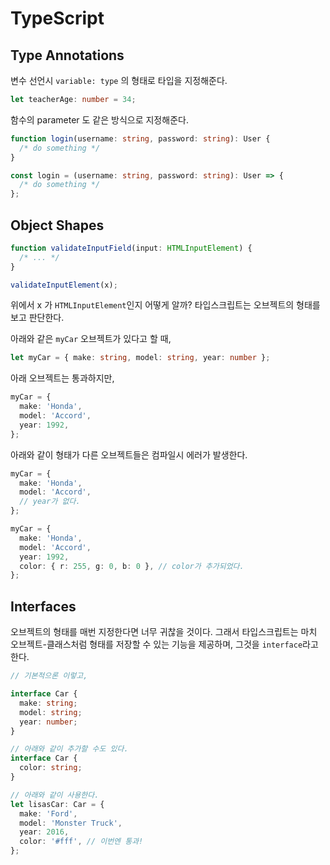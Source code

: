 # TypeScript

## Type Annotations

변수 선언시 `variable: type` 의 형태로 타입을 지정해준다.

```ts
let teacherAge: number = 34;
```

함수의 parameter 도 같은 방식으로 지정해준다.

```ts
function login(username: string, password: string): User {
  /* do something */
}

const login = (username: string, password: string): User => {
  /* do something */
};
```

## Object Shapes

```ts
function validateInputField(input: HTMLInputElement) {
  /* ... */
}

validateInputElement(x);
```

위에서 x 가 `HTMLInputElement`인지 어떻게 알까? 타입스크립트는 오브젝트의 형태를 보고 판단한다.

아래와 같은 `myCar` 오브젝트가 있다고 할 때,

```ts
let myCar = { make: string, model: string, year: number };
```

아래 오브젝트는 통과하지만,

```ts
myCar = {
  make: 'Honda',
  model: 'Accord',
  year: 1992,
};
```

아래와 같이 형태가 다른 오브젝트들은 컴파일시 에러가 발생한다.

```ts
myCar = {
  make: 'Honda',
  model: 'Accord',
  // year가 없다.
};

myCar = {
  make: 'Honda',
  model: 'Accord',
  year: 1992,
  color: { r: 255, g: 0, b: 0 }, // color가 추가되었다.
};
```

## Interfaces

오브젝트의 형태를 매번 지정한다면 너무 귀찮을 것이다. 그래서 타입스크립트는 마치 오브젝트-클래스처럼 형태를 저장할 수 있는 기능을 제공하며, 그것을 `interface`라고 한다.

```ts
// 기본적으론 이렇고,

interface Car {
  make: string;
  model: string;
  year: number;
}

// 아래와 같이 추가할 수도 있다.
interface Car {
  color: string;
}

// 아래와 같이 사용한다.
let lisasCar: Car = {
  make: 'Ford',
  model: 'Monster Truck',
  year: 2016,
  color: '#fff', // 이번엔 통과!
};
```
